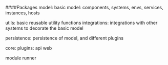 

####Packages
model: basic model: components, systems, envs, services, instances, hosts

utils: basic reusable utility functions
integrations: integrations with other systems to decorate the basic model

persistence: persistence of model, and different plugins   

core:
plugins:
api
web

module 
runner